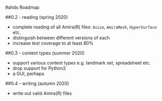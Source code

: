 #ahds Roadmap

##0.2 - reading (spring 2020)

- complete reading of all Amira(R) files: `Avizo`, `AmiraMesh`, `HyperSurface` etc.
- distinguish between different versions of each
- increase test coverage to at least 80%

##0.3 - content types (summer 2020)

- support various content types e.g. landmark set, spreadsheet etc.
- drop support for Python2
- a GUI, perhaps

##0.4 - writing (autumn 2020)

- write out valid Amira(R) files

